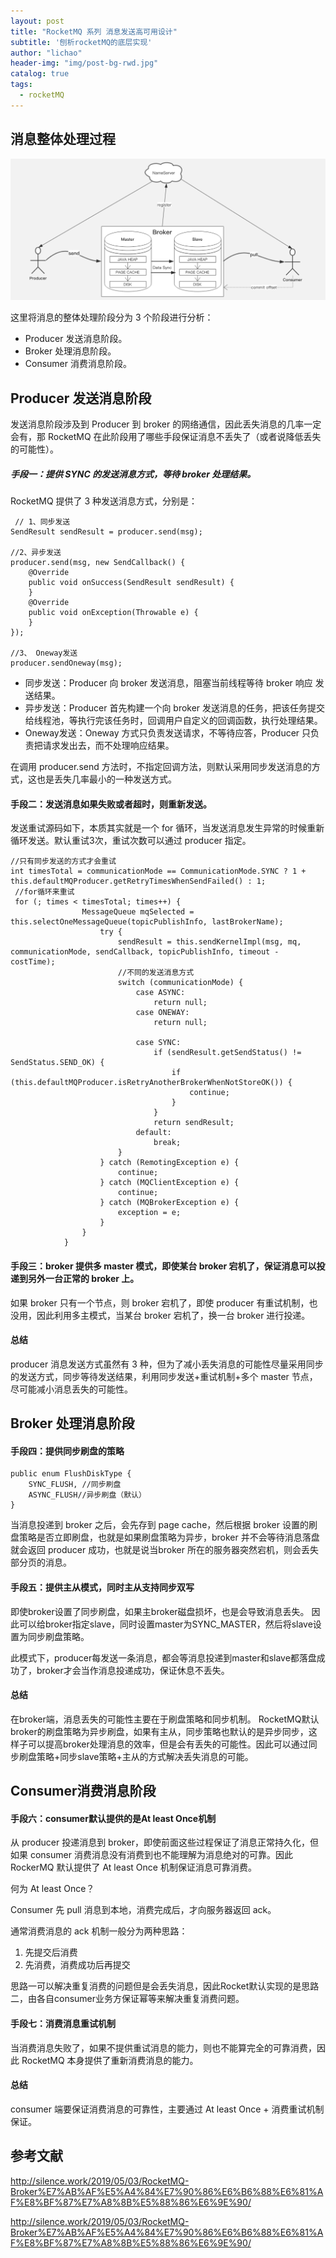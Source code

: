 ```yaml
---
layout: post
title: "RocketMQ 系列 消息发送高可用设计"
subtitle: '刨析rocketMQ的底层实现'
author: "lichao"
header-img: "img/post-bg-rwd.jpg"
catalog: true
tags:
  - rocketMQ
---
```


## 消息整体处理过程
![消息消费](/img/rocketmq/1.png)

这里将消息的整体处理阶段分为 3 个阶段进行分析：
* Producer 发送消息阶段。
* Broker 处理消息阶段。
* Consumer 消费消息阶段。


## Producer 发送消息阶段
发送消息阶段涉及到 Producer 到 broker 的网络通信，因此丢失消息的几率一定会有，那 RocketMQ 在此阶段用了哪些手段保证消息不丢失了（或者说降低丢失的可能性）。

##### 手段一：提供 SYNC 的发送消息方式，等待 broker 处理结果。

RocketMQ 提供了 3 种发送消息方式，分别是：
```
 // 1、同步发送
SendResult sendResult = producer.send(msg);

//2、异步发送
producer.send(msg, new SendCallback() {
    @Override
    public void onSuccess(SendResult sendResult) {
    }
    @Override
    public void onException(Throwable e) {
    }
});

//3、 Oneway发送
producer.sendOneway(msg);
```

* 同步发送：Producer 向 broker 发送消息，阻塞当前线程等待 broker 响应 发送结果。
* 异步发送：Producer 首先构建一个向 broker 发送消息的任务，把该任务提交给线程池，等执行完该任务时，回调用户自定义的回调函数，执行处理结果。
* Oneway发送：Oneway 方式只负责发送请求，不等待应答，Producer 只负责把请求发出去，而不处理响应结果。

在调用 producer.send 方法时，不指定回调方法，则默认采用同步发送消息的方式，这也是丢失几率最小的一种发送方式。

#### 手段二：发送消息如果失败或者超时，则重新发送。

发送重试源码如下，本质其实就是一个 for 循环，当发送消息发生异常的时候重新循环发送。默认重试3次，重试次数可以通过 producer 指定。

```
//只有同步发送的方式才会重试
int timesTotal = communicationMode == CommunicationMode.SYNC ? 1 + this.defaultMQProducer.getRetryTimesWhenSendFailed() : 1;
 //for循环来重试
 for (; times < timesTotal; times++) {
                MessageQueue mqSelected = this.selectOneMessageQueue(topicPublishInfo, lastBrokerName);
                    try {
                        sendResult = this.sendKernelImpl(msg, mq, communicationMode, sendCallback, topicPublishInfo, timeout - costTime);
                        //不同的发送消息方式
                        switch (communicationMode) {
                            case ASYNC:
                                return null;
                            case ONEWAY:
                                return null;
                            
                            case SYNC:
                                if (sendResult.getSendStatus() != SendStatus.SEND_OK) {
                                    if (this.defaultMQProducer.isRetryAnotherBrokerWhenNotStoreOK()) {
                                        continue;
                                    }
                                }
                                return sendResult;
                            default:
                                break;
                        }
                    } catch (RemotingException e) {
                        continue;
                    } catch (MQClientException e) {
                        continue;
                    } catch (MQBrokerException e) {
                        exception = e;
                    }
                } 
            }
```

#### 手段三：broker 提供多 master 模式，即使某台 broker 宕机了，保证消息可以投递到另外一台正常的 broker 上。
如果 broker 只有一个节点，则 broker 宕机了，即使 producer 有重试机制，也没用，因此利用多主模式，当某台 broker 宕机了，换一台 broker 进行投递。

#### 总结
producer 消息发送方式虽然有 3 种，但为了减小丢失消息的可能性尽量采用同步的发送方式，同步等待发送结果，利用同步发送+重试机制+多个 master 节点，尽可能减小消息丢失的可能性。

## Broker 处理消息阶段

#### 手段四：提供同步刷盘的策略
```
public enum FlushDiskType {
    SYNC_FLUSH, //同步刷盘
    ASYNC_FLUSH//异步刷盘（默认）
}
```

当消息投递到 broker 之后，会先存到 page cache，然后根据 broker 设置的刷盘策略是否立即刷盘，也就是如果刷盘策略为异步，broker 并不会等待消息落盘就会返回 producer 成功，也就是说当broker 所在的服务器突然宕机，则会丢失部分页的消息。

#### 手段五：提供主从模式，同时主从支持同步双写
即使broker设置了同步刷盘，如果主broker磁盘损坏，也是会导致消息丢失。
因此可以给broker指定slave，同时设置master为SYNC_MASTER，然后将slave设置为同步刷盘策略。

此模式下，producer每发送一条消息，都会等消息投递到master和slave都落盘成功了，broker才会当作消息投递成功，保证休息不丢失。

#### 总结
在broker端，消息丢失的可能性主要在于刷盘策略和同步机制。
RocketMQ默认broker的刷盘策略为异步刷盘，如果有主从，同步策略也默认的是异步同步，这样子可以提高broker处理消息的效率，但是会有丢失的可能性。因此可以通过同步刷盘策略+同步slave策略+主从的方式解决丢失消息的可能。

## Consumer消费消息阶段
#### 手段六：consumer默认提供的是At least Once机制
从 producer 投递消息到 broker，即使前面这些过程保证了消息正常持久化，但如果 consumer 消费消息没有消费到也不能理解为消息绝对的可靠。因此 RockerMQ 默认提供了 At least Once 机制保证消息可靠消费。

何为 At least Once？

Consumer 先 pull 消息到本地，消费完成后，才向服务器返回 ack。

通常消费消息的 ack 机制一般分为两种思路：

1. 先提交后消费
2. 先消费，消费成功后再提交

思路一可以解决重复消费的问题但是会丢失消息，因此Rocket默认实现的是思路二，由各自consumer业务方保证幂等来解决重复消费问题。


#### 手段七：消费消息重试机制
当消费消息失败了，如果不提供重试消息的能力，则也不能算完全的可靠消费，因此 RocketMQ 本身提供了重新消费消息的能力。

#### 总结
consumer 端要保证消费消息的可靠性，主要通过 At least Once + 消费重试机制保证。


## 参考文献
http://silence.work/2019/05/03/RocketMQ-Broker%E7%AB%AF%E5%A4%84%E7%90%86%E6%B6%88%E6%81%AF%E8%BF%87%E7%A8%8B%E5%88%86%E6%9E%90/

http://silence.work/2019/05/03/RocketMQ-Broker%E7%AB%AF%E5%A4%84%E7%90%86%E6%B6%88%E6%81%AF%E8%BF%87%E7%A8%8B%E5%88%86%E6%9E%90/